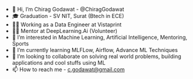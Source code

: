 - 👋 Hi, I’m Chirag Godawat - @ChiragGodawat
- 🎓 Graduation - SV NIT, Surat (Btech in ECE)
- 👨‍💼 Working as a Data Engineer at Vistaprint
- 👨‍🏫 Mentor at DeepLearning.Ai (Volunteer)
- 👀 I’m interested in Machine Learning, Artificial Intelligence, Mentoring, Sports
- 🌱 I’m currently learning MLFLow, Airflow, Advance ML Techniques
- 💞️ I’m looking to collaborate on solving real world problems, building applications and cool stuffs using ML
- 📫 How to reach me - c.godawat@gmail.com

<!---
ChiragGodawat/ChiragGodawat is a ✨ special ✨ repository because its `README.md` (this file) appears on your GitHub profile.
You can click the Preview link to take a look at your changes.
--->
